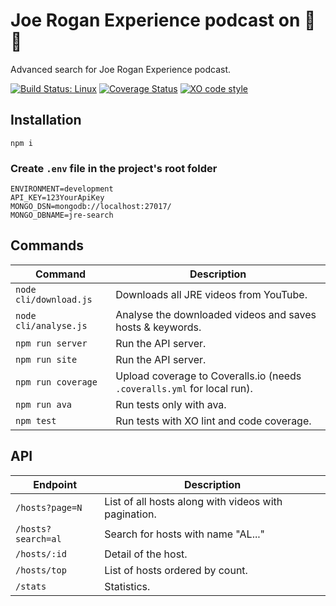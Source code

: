 # Joe Rogan Experience podcast on 🚀 🍄
Advanced search for Joe Rogan Experience podcast.

[![Build Status: Linux](https://travis-ci.org/lucien144/jre-search.svg?branch=master)](https://travis-ci.org/lucien144/jre-search)
[![Coverage Status](https://coveralls.io/repos/github/lucien144/jre-search/badge.svg?branch=master)](https://coveralls.io/github/lucien144/jre-search?branch=master)
[![XO code style](https://img.shields.io/badge/code_style-XO-5ed9c7.svg)](https://github.com/xojs/xo)

## Installation

`npm i`

### Create `.env` file in the project's root folder
```
ENVIRONMENT=development
API_KEY=123YourApiKey
MONGO_DSN=mongodb://localhost:27017/
MONGO_DBNAME=jre-search
```

## Commands

| Command | Description |
|---------|-------------|
| `node cli/download.js` | Downloads all JRE videos from YouTube. |
| `node cli/analyse.js` | Analyse the downloaded videos and saves hosts & keywords. |
| `npm run server` | Run the API server. |
| `npm run site` | Run the API server. |
| `npm run coverage` | Upload coverage to Coveralls.io (needs `.coveralls.yml` for local run). |
| `npm run ava` | Run tests only with ava. |
| `npm test` | Run tests with XO lint and code coverage. |

## API

| Endpoint | Description |
|---------|-------------|
| `/hosts?page=N` | List of all hosts along with videos with pagination. |
| `/hosts?search=al` | Search for hosts with name "AL..." |
| `/hosts/:id` | Detail of the host. |
| `/hosts/top` | List of hosts ordered by count. |
| `/stats` | Statistics. |
